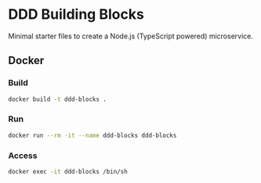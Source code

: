 # DDD Building Blocks

Minimal starter files to create a Node.js (TypeScript powered) microservice.

## Docker

### Build

```bash
docker build -t ddd-blocks .
```

### Run

```bash
docker run --rm -it --name ddd-blocks ddd-blocks
```

### Access

```bash
docker exec -it ddd-blocks /bin/sh
```
